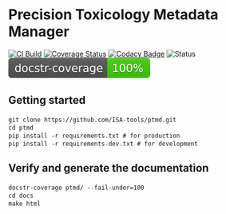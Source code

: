 # Precision Toxicology Metadata Manager
[![CI Build](https://github.com/ISA-tools/PTMD/actions/workflows/build.yml/badge.svg)](https://github.com/ISA-tools/PTMD/actions/workflows/build.yml)
[![Coverage Status](https://coveralls.io/repos/github/ISA-tools/PTMD/badge.svg?branch=main)](https://coveralls.io/github/ISA-tools/PTMD?branch=main)
[![Codacy Badge](https://app.codacy.com/project/badge/Grade/341709b9be4141158f01b2930e6a8b97)](https://www.codacy.com/gh/ISA-tools/PTMD/dashboard?utm_source=github.com&amp;utm_medium=referral&amp;utm_content=ISA-tools/PTMD&amp;utm_campaign=Badge_Grade)
![Status](https://camo.githubusercontent.com/d101bf45a713753a714d0cd41b86cd92fbcda60c63f32f48c611e63b5df2e656/68747470733a2f2f696d672e736869656c64732e696f2f62616467652f7374617475732d616c7068612d6f72616e6765)
![Documentation Coverage](./docs_badge.svg)

## Getting started
```shell
git clone https://github.com/ISA-tools/ptmd.git
cd ptmd
pip install -r requirements.txt # for production
pip install -r requirements-dev.txt # for development
```

## Verify and generate the documentation
```shell
docstr-coverage ptmd/ --fail-under=100
cd docs
make html
```